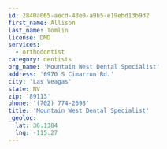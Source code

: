 ```yaml
---
id: 2840a065-aecd-43e0-a9b5-e19ebd13b9d2
first_name: Allison
last_name: Tomlin
license: DMD
services:
  - orthodontist
category: dentists
org_name: 'Mountain West Dental Specialist'
address: '6970 S Cimarron Rd.'
city: 'Las Veagas'
state: NV
zip: '89113'
phone: '(702) 774-2698'
title: 'Mountain West Dental Specialist'
_geoloc:
  lat: 36.1384
  lng: -115.27
---
```

